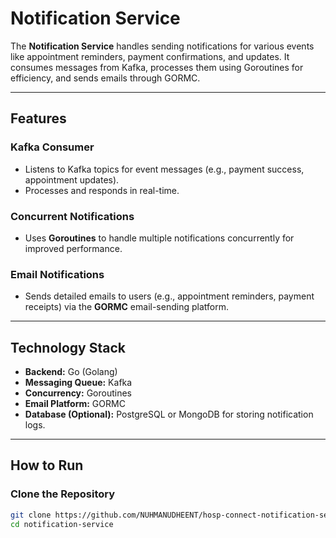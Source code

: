 # Notification Service

The **Notification Service** handles sending notifications for various events like appointment reminders, payment confirmations, and updates. It consumes messages from Kafka, processes them using Goroutines for efficiency, and sends emails through GORMC.

---

## **Features**

### **Kafka Consumer**
- Listens to Kafka topics for event messages (e.g., payment success, appointment updates).
- Processes and responds in real-time.

### **Concurrent Notifications**
- Uses **Goroutines** to handle multiple notifications concurrently for improved performance.

### **Email Notifications**
- Sends detailed emails to users (e.g., appointment reminders, payment receipts) via the **GORMC** email-sending platform.

---

## **Technology Stack**
- **Backend:** Go (Golang)
- **Messaging Queue:** Kafka
- **Concurrency:** Goroutines
- **Email Platform:** GORMC
- **Database (Optional):** PostgreSQL or MongoDB for storing notification logs.

---

## **How to Run**

### Clone the Repository
```bash
git clone https://github.com/NUHMANUDHEENT/hosp-connect-notification-service.git
cd notification-service
